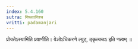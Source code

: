 ```yaml
---
index: 5.4.160
sutra: निष्प्रवाणिश्च
vritti: padamanjari
---
```


 प्रोयतेऽस्यामिति प्रवाणीति। वेञोऽधिकरणे ल्युट्, ठ्कृत्यचःऽ इति णत्वम् ॥